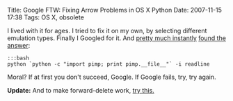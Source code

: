 Title: Google FTW: Fixing Arrow Problems in OS X Python
Date: 2007-11-15 17:38
Tags: OS X, obsolete

I lived with it for ages. I tried to fix it on my own, by selecting
different emulation types. Finally I Googled for it. And [pretty much
instantly](http://forums.macosxhints.com/archive/index.php/t-64151.html)
[found the
answer](http://simplygenius.com/2005/08/readline-for-python-on-osx_30.html):

    :::bash
    python `python -c "import pimp; print pimp.__file__"` -i readline

Moral? If at first you don't succeed, Google. If Google fails, try, try
again.

**Update:** And to make forward-delete work, [try
this.](http://www.macosxhints.com/article.php?story=20050525040921189)

